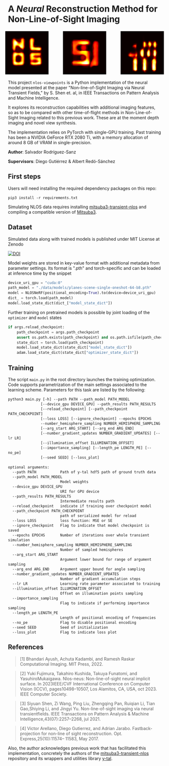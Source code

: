 # A *Neural* Reconstruction Method for Non-Line-of-Sight Imaging

<html lang="es">
<head>
    <meta charset="UTF-8">
    <meta name="viewport" content="width=device-width, initial-scale=1.0">
    <style>
        .image-container {
            display: flex;
            justify-content: center;
            align-items: center;
            margin: auto;
        }
        .image-container img {
            margin: 0 20px;
            width: 150px;
        }
    </style>
</head>
<body>
    <div class="image-container">
        <img src=".img/nlosletters_64_nerf.png" alt="drawing"/>
        <img src=".img/su_64_nerf.png" alt="drawing"/>
        <img src=".img/usaf_64_nerf.png" alt="drawing"/>
    </div>
</body>
</html>


This project `nlos-viewpoints` is a Python implementation of the neural model presented at the paper "Non-line-of-Sight Imaging via Neural Transient Fields," by S. Shen et. al,  in IEEE Transactions on Pattern Analysis and Machine Intelligence. 

It explores its reconstruction capabilities with additional imaging features, so as to be compared with other time-of-flight methods in Non-Line-of-Sight Imaging related to this previous work. These are at the moment depth imaging and novel view synthesis.

The implementation relies on PyTorch with single-GPU training. Past training has been a NVIDIA GeForce RTX 2080 Ti, with a memory allocation of around 8 GB of VRAM in single-precision.


**Author**: Salvador Rodríguez-Sanz

**Supervisors**: Diego Gutiérrez & Albert Redó-Sánchez


## First steps

Users will need installing the required dependency packages on this repo:

```
pip3 install -r requirements.txt
```

Simulating NLOS data requires installing [mitsuba3-transient-nlos](https://github.com/diegoroyo/mitsuba3-transient-nlos) and compiling a compatible version of [Mitsuba3](https://github.com/mitsuba-renderer/mitsuba3).


## Dataset

Simulated data along with trained models is published under MIT License at Zenodo

[![DOI](https://zenodo.org/badge/DOI/10.5281/zenodo.12522909.svg)](https://doi.org/10.5281/zenodo.12522909)

Model weights are stored in key-value format with additional metadata from parameter settings. Its format is ".pth" and torch-specific and can be loaded at inference time by the snippet

```python
device_uri_gpu = "cuda:0"
path_model = "./data/models/planes-scene-single-oneshot-64-b8.pth"
model = NLOSNeRF(positional_encoding=True).to(device=device_uri_gpu)
dict_ = torch.load(path_model)
model.load_state_dict(dict_["model_state_dict"])
```

Further training on pretrained models is possible by joint loading of the `optimizer` and `model` states

```python
if args.reload_checkpoint:
    path_checkpoint = args.path_checkpoint
    assert os.path.exists(path_checkpoint) and os.path.isfile(path_checkpoint), f"Path: {path} not from file"
    state_dict = torch.load(path_checkpoint)
    model.load_state_dict(state_dict["model_state_dict"])
    adam.load_state_dict(state_dict["optimizer_state_dict"])
```

## Training

The script `main.py` in the root directory launches the training optimization. Code supports parametrization of the main settings associated to the learning scheme. Parameters for this task are listed by the following:

```
python3 main.py [-h] --path PATH --path_model PATH_MODEL
               [--device_gpu DEVICE_GPU] --path_results PATH_RESULTS
               [--reload_checkpoint] [--path_checkpoint PATH_CHECKPOINT]
               [--loss LOSS] [--ignore_checkpoint] --epochs EPOCHS
               --number_hemisphere_sampling NUMBER_HEMISPHERE_SAMPLING
               [--arg_start ARG_START] [--arg_end ARG_END]
               [--number_gradient_updates NUMBER_GRADIENT_UPDATES] [--lr LR]
               [--illumination_offset ILLUMINATION_OFFSET]
               [--importance_sampling] [--length_pe LENGTH_PE] [--no_pe]
               [--seed SEED] [--loss_plot]

optional arguments:
  --path PATH           Path of y-tal hdf5 path of ground truth data
  --path_model PATH_MODEL
                        Model weights
  --device_gpu DEVICE_GPU
                        URI for GPU device
  --path_results PATH_RESULTS
                        Intermediate results path
  --reload_checkpoint   indicate if training over checkpoint model
  --path_checkpoint PATH_CHECKPOINT
                        path of serialized model for reload
  --loss LOSS           loss function: MSE or SE
  --ignore_checkpoint   Flag to indicate that model checkpoint is saved
  --epochs EPOCHS       Number of iterations over whole transient simulation
  --number_hemisphere_sampling NUMBER_HEMISPHERE_SAMPLING
                        Number of sampled hemispheres
  --arg_start ARG_START
                        Argument lower bound for range of argument sampling
  --arg_end ARG_END     Argument upper bound for angle sampling
  --number_gradient_updates NUMBER_GRADIENT_UPDATES
                        Number of gradient accumulation steps
  --lr LR               Learning rate parameter associated to training
  --illumination_offset ILLUMINATION_OFFSET
                        Offset on illumination points sampling
  --importance_sampling
                        Flag to indicate if performing importance sampling
  --length_pe LENGTH_PE
                        Length of positional encoding of frequencies
  --no_pe               Flag to disable positional encoding
  --seed SEED           Seed of initialization
  --loss_plot           Flag to indicate loss plot

```


## References

> [1] Bhandari Ayush, Achuta Kadambi, and Ramesh Raskar Computational Imaging. MIT Press, 2022.

> [2] Yuki Fujimura, Takahiro Kushida, Takuya Funatomi, and YasuhiroMukaigawa. Nlos-neus: Non-line-of-sight neural implicit surface. In
2023IEEE/CVF International Conference on Computer Vision (ICCV), pages10498–10507, Los Alamitos, CA, USA, oct 2023. IEEE Computer
Society.

> [3] Siyuan Shen, Zi Wang, Ping Liu, Zhengqing Pan, Ruiqian Li, Tian Gao,Shiying Li, and Jingyi Yu. Non-line-of-sight imaging via neural
transientfields. IEEE Transactions on Pattern Analysis & Machine Intelligence,43(07):2257–2268, jul 2021.

> [4] Victor Arellano, Diego Gutierrez, and Adrian Jarabo. Fastback-projection for non-line of sight reconstruction. Opt. Express,25(10):11574–
11583, May 2017.


Also, the author acknowledges previous work that has facilitated this implementation, concretely the authors of the [mitsuba3-transient-nlos](https://github.com/diegoroyo/mitsuba3-transient-nlos) repository and its wrappers and utilities library [y-tal](https://github.com/diegoroyo/tal/).